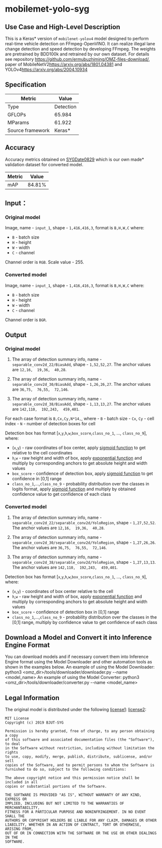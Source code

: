 # mobilemet-yolo-syg

## Use Case and High-Level Description

  This is a Keras\* version of `mobilenet-yolov4` model designed to perform real-time vehicle detection
  on FFmpeg-OpenVINO. It can realize illegal lane change detection and speed detection by developing FFmpeg.
  The weights are pretrained by BDD100k and retrained by our own dataset.
  For details see repository <https://github.com/ermubuzhiming/OMZ-files-download/>,
  paper of MobileNetV2<https://arxiv.org/abs/1801.04381> and YOLOv4<https://arxiv.org/abs/2004.10934>                                                                                

## Specification

| Metric            | Value         |
|-------------------|---------------|
| Type              | Detection     |
| GFLOPs            | 65.984        |
| MParams           | 61.922        |
| Source framework  | Keras\*       |

## Accuracy

Accuracy metrics obtained on [SYGDate0829](https://hub.fastgit.org/ermubuzhiming/OMZ-files-download/releases/tag/v1-ly)
which is our own made\* validation dataset for converted model.

| Metric |  Value |
| ------ | -------|
| mAP    | 84.81% |

## Input：

### Original model

Image, name - `input_1`, shape - `1,416,416,3`, format is `B,H,W,C` where:

- `B` - batch size
- `H` - height
- `W` - width
- `C` - channel

Channel order is `RGB`.
Scale value - 255.

### Converted model

Image, name - `input_1`, shape - `1,416,416,3`, format is `B,H,W,C` where:

- `B` - batch size
- `H` - height
- `W` - width
- `C` - channel

Channel order is `BGR`.

## Output

### Original model

1. The array of detection summary info, name - `separable_conv2d_22/BiasAdd`,  shape - `1,52,52,27`. The anchor values are `12,16,  19,36,  40,28`.

2. The array of detection summary info, name - `separable_conv2d_30/BiasAdd`,  shape - `1,26,26,27`. The anchor values are `36,75,  76,55,  72,146`.

3. The array of detection summary info, name - `separable_conv2d_38/BiasAdd`,  shape - `1,13,13,27`. The anchor values are `142,110,  192,243,  459,401`.

For each case format is `B,Cx,Cy,N*14,`, where
    - `B` - batch size
    - `Cx`, `Cy` - cell index
    - `N` - number of detection boxes for cell

Detection box has format [`x`,`y`,`h`,`w`,`box_score`,`class_no_1`, ..., `class_no_9`], where:
- (`x`,`y`) - raw coordinates of box center, apply [sigmoid function](https://en.wikipedia.org/wiki/Sigmoid_function) to get relative to the cell coordinates
- `h`,`w` - raw height and width of box, apply [exponential function](https://en.wikipedia.org/wiki/Exponential_function) and multiply by corresponding anchors to get absolute height and width values
- `box_score` - confidence of detection box, apply [sigmoid function](https://en.wikipedia.org/wiki/Sigmoid_function) to get confidence in [0,1] range
- `class_no_1`,...,`class_no_9` - probability distribution over the classes in logits format, apply [sigmoid function](https://en.wikipedia.org/wiki/Sigmoid_function) 
								  and multiply by obtained confidence value to get confidence of each class

### Converted model

1. The array of detection summary info, name - `separable_conv2d_22/separable_conv2d/YoloRegion`,  shape - `1,27,52,52`. The anchor values are `12,16,  19,36,  40,28`.

2. The array of detection summary info, name - `separable_conv2d_30/separable_conv2d/YoloRegion`,  shape - `1,27,26,26`. The anchor values are `36,75,  76,55,  72,146`.

3. The array of detection summary info, name - `separable_conv2d_38/separable_conv2d/YoloRegion`,  shape - `1,27,13,13`. The anchor values are `142,110,  192,243,  459,401`.

Detection box has format [`x`,`y`,`h`,`w`,`box_score`,`class_no_1`, ..., `class_no_9`], where:
- (`x`,`y`) - coordinates of box center relative to the cell
- `h`,`w` - raw height and width of box, apply [exponential function](https://en.wikipedia.org/wiki/Exponential_function) and multiply by corresponding anchors to get absolute height and width values
- `box_score` - confidence of detection box in [0,1] range
- `class_no_1`,...,`class_no_9` - probability distribution over the classes in the [0,1] range, multiply by confidence value to get confidence of each class

## Download a Model and Convert it into Inference Engine Format
You can download models and if necessary convert them into Inference Engine format using the Model Downloader and other automation tools as shown in the examples below.
An example of using the Model Downloader:
python3 <omz_dir>/tools/downloader/downloader.py --name <model_name>
An example of using the Model Converter:
python3 <omz_dir>/tools/downloader/converter.py --name <model_name>

## Legal Information

The original model is distributed under the following
[license1](https://raw.githubusercontent.com/tensorflow/models/master/LICENSE):
[license2](https://raw.githubusercontent.com/david8862/keras-YOLOv3-model-set/master/LICENSE):

```
MIT License
Copyright (c) 2019 BJUT-SYG

Permission is hereby granted, free of charge, to any person obtaining a copy
of this software and associated documentation files (the "Software"), to deal
in the Software without restriction, including without limitation the rights
to use, copy, modify, merge, publish, distribute, sublicense, and/or sell
copies of the Software, and to permit persons to whom the Software is
furnished to do so, subject to the following conditions:

The above copyright notice and this permission notice shall be included in all
copies or substantial portions of the Software.

THE SOFTWARE IS PROVIDED "AS IS", WITHOUT WARRANTY OF ANY KIND, EXPRESS OR
IMPLIED, INCLUDING BUT NOT LIMITED TO THE WARRANTIES OF MERCHANTABILITY,
FITNESS FOR A PARTICULAR PURPOSE AND NONINFRINGEMENT. IN NO EVENT SHALL THE
AUTHORS OR COPYRIGHT HOLDERS BE LIABLE FOR ANY CLAIM, DAMAGES OR OTHER
LIABILITY, WHETHER IN AN ACTION OF CONTRACT, TORT OR OTHERWISE, ARISING FROM,
OUT OF OR IN CONNECTION WITH THE SOFTWARE OR THE USE OR OTHER DEALINGS IN THE
SOFTWARE.
```
